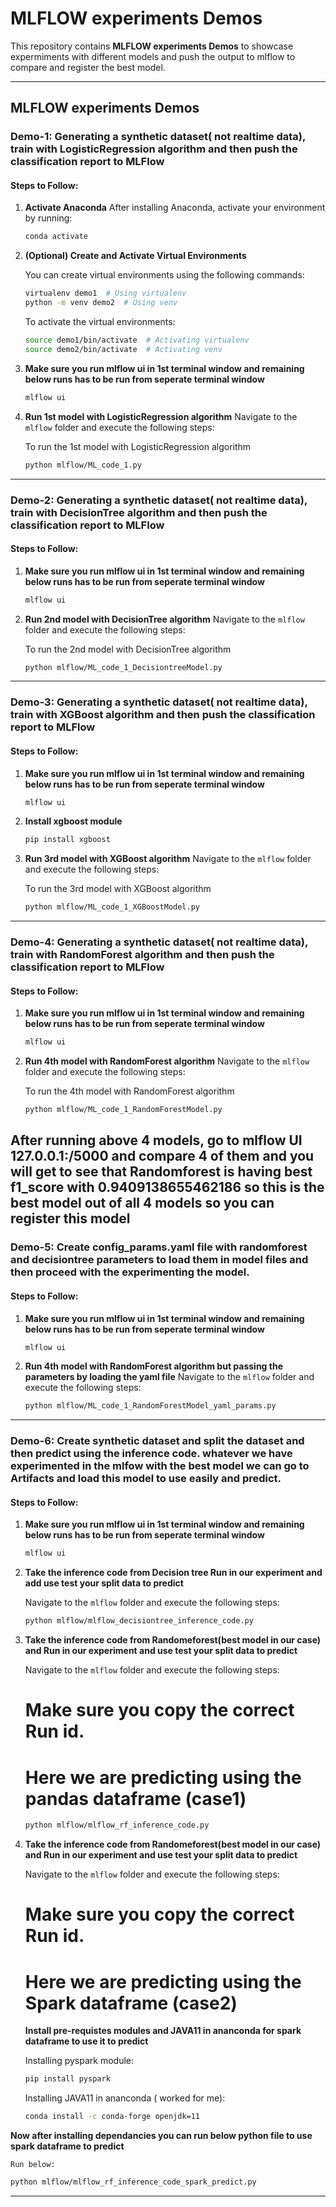 # MLFLOW experiments Demos

This repository contains **MLFLOW experiments Demos** to showcase expermiments with different models and push the output to mlflow to compare and register the best model.

---

## MLFLOW experiments Demos

### Demo-1: Generating a synthetic dataset( not realtime data), train with LogisticRegression algorithm and then push the classification report to MLFlow

#### Steps to Follow:

1. **Activate Anaconda**
   After installing Anaconda, activate your environment by running:
   
   ```bash
   conda activate
   ```

2. **(Optional) Create and Activate Virtual Environments**
   
   You can create virtual environments using the following commands:
   
   ```bash
   virtualenv demo1  # Using virtualenv
   python -m venv demo2  # Using venv
   ```

   To activate the virtual environments:
   
   ```bash
   source demo1/bin/activate  # Activating virtualenv
   source demo2/bin/activate  # Activating venv
   ```
3. **Make sure you run mlflow ui in 1st terminal window and remaining below runs has to be run from seperate terminal window**

   ```bash
   mlflow ui 
   ```

4. **Run 1st model with LogisticRegression algorithm**
   Navigate to the `mlflow` folder and execute the following steps:
   
   To run the 1st model with LogisticRegression algorithm

   ```bash
   python mlflow/ML_code_1.py
   ```
---

### Demo-2: Generating a synthetic dataset( not realtime data), train with DecisionTree algorithm and then push the classification report to MLFlow

#### Steps to Follow:

1. **Make sure you run mlflow ui in 1st terminal window and remaining below runs has to be run from seperate terminal window**

   ```bash
   mlflow ui 
   ```

2. **Run 2nd model with DecisionTree algorithm**
   Navigate to the `mlflow` folder and execute the following steps:
   
   To run the 2nd model with DecisionTree algorithm

   ```bash
   python mlflow/ML_code_1_DecisiontreeModel.py
   ```
---

### Demo-3: Generating a synthetic dataset( not realtime data), train with XGBoost algorithm and then push the classification report to MLFlow

#### Steps to Follow:

1. **Make sure you run mlflow ui in 1st terminal window and remaining below runs has to be run from seperate terminal window**

   ```bash
   mlflow ui 
   ```
2. **Install xgboost module**

   ```bash
   pip install xgboost
   ```

3. **Run 3rd model with XGBoost algorithm**
   Navigate to the `mlflow` folder and execute the following steps:
   
   To run the 3rd model with XGBoost algorithm

   ```bash
   python mlflow/ML_code_1_XGBoostModel.py
   ```
---

### Demo-4: Generating a synthetic dataset( not realtime data), train with RandomForest algorithm and then push the classification report to MLFlow

#### Steps to Follow:

1. **Make sure you run mlflow ui in 1st terminal window and remaining below runs has to be run from seperate terminal window**

   ```bash
   mlflow ui 
   ```

2. **Run 4th model with RandomForest algorithm**
   Navigate to the `mlflow` folder and execute the following steps:
   
   To run the 4th model with RandomForest algorithm

   ```bash
   python mlflow/ML_code_1_RandomForestModel.py
   ```

**After running above 4 models, go to mlflow UI 127.0.0.1:/5000 and compare 4 of them and you will get to see that Randomforest is having best f1_score with 0.9409138655462186 so this is the best model out of all 4 models so you can register this model**
---

### Demo-5: Create config_params.yaml file with randomforest and decisiontree parameters to load them in model files and then proceed with the experimenting the model.

#### Steps to Follow:

1. **Make sure you run mlflow ui in 1st terminal window and remaining below runs has to be run from seperate terminal window**

   ```bash
   mlflow ui 
   ```

2. **Run 4th model with RandomForest algorithm but passing the parameters by loading the yaml file**
   Navigate to the `mlflow` folder and execute the following steps:

   ```bash
   python mlflow/ML_code_1_RandomForestModel_yaml_params.py
   ```


---

### Demo-6: Create synthetic dataset and split the dataset and then predict using the inference code. whatever we have experimented in the mlfow with the best model we can go to Artifacts and load this model to use easily and predict.

#### Steps to Follow:

1. **Make sure you run mlflow ui in 1st terminal window and remaining below runs has to be run from seperate terminal window**

   ```bash
   mlflow ui 
   ```

2. **Take the inference code from Decision tree Run in our experiment and add use test your split data to predict**

   Navigate to the `mlflow` folder and execute the following steps:

   ```bash
   python mlflow/mlflow_decisiontree_inference_code.py
   ```

3. **Take the inference code from Randomeforest(best model in our case) and Run in our experiment and use test your split data to predict**
   
   Navigate to the `mlflow` folder and execute the following steps:

   # Make sure you copy the correct Run id.
   # Here we are predicting using the pandas dataframe (case1)

   ```bash
   python mlflow/mlflow_rf_inference_code.py
   ```
4. **Take the inference code from Randomeforest(best model in our case) and Run in our experiment and use test your split data to predict**
   
   Navigate to the `mlflow` folder and execute the following steps:
   
   # Make sure you copy the correct Run id.
   # Here we are predicting using the Spark dataframe (case2)

    **Install pre-requistes modules and JAVA11 in ananconda for spark dataframe to use it to predict**

    Installing pyspark module:

   ```bash
   pip install pyspark
   ```

    Installing JAVA11 in ananconda ( worked for me):

   ```bash
   conda install -c conda-forge openjdk=11
   ```

**Now after installing dependancies you can run below python file to use spark dataframe to predict**

    Run below:

   ```bash
   python mlflow/mlflow_rf_inference_code_spark_predict.py
   ```


---


